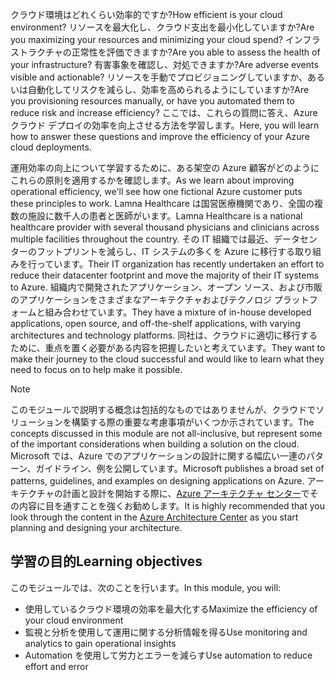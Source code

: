 <span data-ttu-id="6ef33-101">クラウド環境はどれくらい効率的ですか?</span><span class="sxs-lookup"><span data-stu-id="6ef33-101">How efficient is your cloud environment?</span></span> <span data-ttu-id="6ef33-102">リソースを最大化し、クラウド支出を最小化していますか?</span><span class="sxs-lookup"><span data-stu-id="6ef33-102">Are you maximizing your resources and minimizing your cloud spend?</span></span> <span data-ttu-id="6ef33-103">インフラストラクチャの正常性を評価できますか?</span><span class="sxs-lookup"><span data-stu-id="6ef33-103">Are you able to assess the health of your infrastructure?</span></span> <span data-ttu-id="6ef33-104">有害事象を確認し、対処できますか?</span><span class="sxs-lookup"><span data-stu-id="6ef33-104">Are adverse events visible and actionable?</span></span> <span data-ttu-id="6ef33-105">リソースを手動でプロビジョニングしていますか、あるいは自動化してリスクを減らし、効率を高められるようにしていますか?</span><span class="sxs-lookup"><span data-stu-id="6ef33-105">Are you provisioning resources manually, or have you automated them to reduce risk and increase efficiency?</span></span> <span data-ttu-id="6ef33-106">ここでは、これらの質問に答え、Azure クラウド デプロイの効率を向上させる方法を学習します。</span><span class="sxs-lookup"><span data-stu-id="6ef33-106">Here, you will learn how to answer these questions and improve the efficiency of your Azure cloud deployments.</span></span>

<span data-ttu-id="6ef33-107">運用効率の向上について学習するために、ある架空の Azure 顧客がどのようにこれらの原則を適用するかを確認します。</span><span class="sxs-lookup"><span data-stu-id="6ef33-107">As we learn about improving operational efficiency, we'll see how one fictional Azure customer puts these principles to work.</span></span> <span data-ttu-id="6ef33-108">Lamna Healthcare は国営医療機関であり、全国の複数の施設に数千人の患者と医師がいます。</span><span class="sxs-lookup"><span data-stu-id="6ef33-108">Lamna Healthcare is a national healthcare provider with several thousand physicians and clinicians across multiple facilities throughout the country.</span></span> <span data-ttu-id="6ef33-109">その IT 組織では最近、データセンターのフットプリントを減らし、IT システムの多くを Azure に移行する取り組みを行っています。</span><span class="sxs-lookup"><span data-stu-id="6ef33-109">Their IT organization has recently undertaken an effort to reduce their datacenter footprint and move the majority of their IT systems to Azure.</span></span> <span data-ttu-id="6ef33-110">組織内で開発されたアプリケーション、オープン ソース、および市販のアプリケーションをさまざまなアーキテクチャおよびテクノロジ プラットフォームと組み合わせています。</span><span class="sxs-lookup"><span data-stu-id="6ef33-110">They have a mixture of in-house developed applications, open source, and off-the-shelf applications, with varying architectures and technology platforms.</span></span> <span data-ttu-id="6ef33-111">同社は、クラウドに適切に移行するために、重点を置く必要がある内容を把握したいと考えています。</span><span class="sxs-lookup"><span data-stu-id="6ef33-111">They want to make their journey to the cloud successful and would like to learn what they need to focus on to help make it possible.</span></span>

> [!NOTE]
> <span data-ttu-id="6ef33-112">このモジュールで説明する概念は包括的なものではありませんが、クラウドでソリューションを構築する際の重要な考慮事項がいくつか示されています。</span><span class="sxs-lookup"><span data-stu-id="6ef33-112">The concepts discussed in this module are not all-inclusive, but represent some of the important considerations when building a solution on the cloud.</span></span> <span data-ttu-id="6ef33-113">Microsoft では、Azure でのアプリケーションの設計に関する幅広い一連のパターン、ガイドライン、例を公開しています。</span><span class="sxs-lookup"><span data-stu-id="6ef33-113">Microsoft publishes a broad set of patterns, guidelines, and examples on designing applications on Azure.</span></span> <span data-ttu-id="6ef33-114">アーキテクチャの計画と設計を開始する際に、[Azure アーキテクチャ センター](https://docs.microsoft.com/azure/architecture/)でその内容に目を通すことを強くお勧めします。</span><span class="sxs-lookup"><span data-stu-id="6ef33-114">It is highly recommended that you look through the content in the [Azure Architecture Center](https://docs.microsoft.com/azure/architecture/) as you start planning and designing your architecture.</span></span>

## <a name="learning-objectives"></a><span data-ttu-id="6ef33-115">学習の目的</span><span class="sxs-lookup"><span data-stu-id="6ef33-115">Learning objectives</span></span>

<span data-ttu-id="6ef33-116">このモジュールでは、次のことを行います。</span><span class="sxs-lookup"><span data-stu-id="6ef33-116">In this module, you will:</span></span>

- <span data-ttu-id="6ef33-117">使用しているクラウド環境の効率を最大化する</span><span class="sxs-lookup"><span data-stu-id="6ef33-117">Maximize the efficiency of your cloud environment</span></span>
- <span data-ttu-id="6ef33-118">監視と分析を使用して運用に関する分析情報を得る</span><span class="sxs-lookup"><span data-stu-id="6ef33-118">Use monitoring and analytics to gain operational insights</span></span>
- <span data-ttu-id="6ef33-119">Automation を使用して労力とエラーを減らす</span><span class="sxs-lookup"><span data-stu-id="6ef33-119">Use automation to reduce effort and error</span></span>